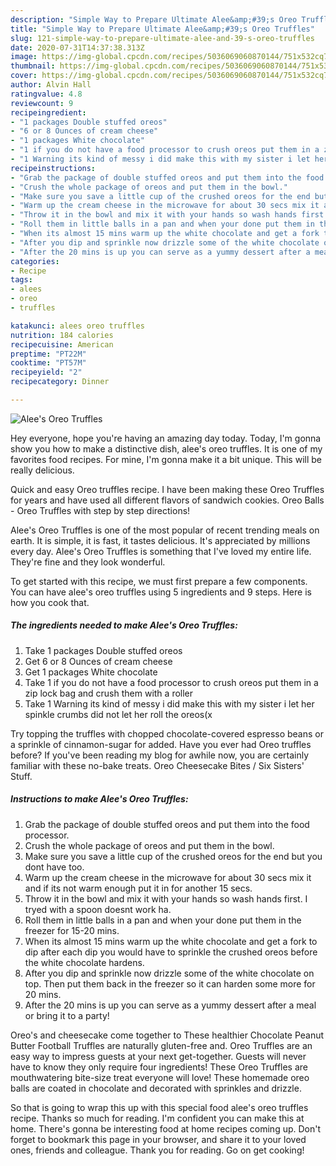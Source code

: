```yaml
---
description: "Simple Way to Prepare Ultimate Alee&amp;#39;s Oreo Truffles"
title: "Simple Way to Prepare Ultimate Alee&amp;#39;s Oreo Truffles"
slug: 121-simple-way-to-prepare-ultimate-alee-and-39-s-oreo-truffles
date: 2020-07-31T14:37:38.313Z
image: https://img-global.cpcdn.com/recipes/5036069060870144/751x532cq70/alees-oreo-truffles-recipe-main-photo.jpg
thumbnail: https://img-global.cpcdn.com/recipes/5036069060870144/751x532cq70/alees-oreo-truffles-recipe-main-photo.jpg
cover: https://img-global.cpcdn.com/recipes/5036069060870144/751x532cq70/alees-oreo-truffles-recipe-main-photo.jpg
author: Alvin Hall
ratingvalue: 4.8
reviewcount: 9
recipeingredient:
- "1 packages Double stuffed oreos"
- "6 or 8 Ounces of cream cheese"
- "1 packages White chocolate"
- "1 if you do not have a food processor to crush oreos put them in a zip lock bag and crush them with a roller"
- "1 Warning its kind of messy i did make this with my sister i let her spinkle crumbs did not let her roll the oreosx"
recipeinstructions:
- "Grab the package of double stuffed oreos and put them into the food processor."
- "Crush the whole package of oreos and put them in the bowl."
- "Make sure you save a little cup of the crushed oreos for the end but you dont have too."
- "Warm up the cream cheese in the microwave for about 30 secs mix it and if its not warm enough put it in for another 15 secs."
- "Throw it in the bowl and mix it with your hands so wash hands first. I tryed with a spoon doesnt work ha."
- "Roll them in little balls in a pan and when your done put them in the freezer for 15-20 mins."
- "When its almost 15 mins warm up the white chocolate and get a fork to dip after each dip you would have to sprinkle the crushed oreos before the white chocolate hardens."
- "After you dip and sprinkle now drizzle some of the white chocolate on top. Then put them back in the freezer so it can harden some more for 20 mins."
- "After the 20 mins is up you can serve as a yummy dessert after a meal or bring it to a party!"
categories:
- Recipe
tags:
- alees
- oreo
- truffles

katakunci: alees oreo truffles 
nutrition: 184 calories
recipecuisine: American
preptime: "PT22M"
cooktime: "PT57M"
recipeyield: "2"
recipecategory: Dinner

---
```



![Alee&#39;s Oreo Truffles](https://img-global.cpcdn.com/recipes/5036069060870144/751x532cq70/alees-oreo-truffles-recipe-main-photo.jpg)

Hey everyone, hope you're having an amazing day today. Today, I'm gonna show you how to make a distinctive dish, alee&#39;s oreo truffles. It is one of my favorites food recipes. For mine, I'm gonna make it a bit unique. This will be really delicious.

Quick and easy Oreo truffles recipe. I have been making these Oreo Truffles for years and have used all different flavors of sandwich cookies. Oreo Balls - Oreo Truffles with step by step directions!

Alee&#39;s Oreo Truffles is one of the most popular of recent trending meals on earth. It is simple, it is fast, it tastes delicious. It's appreciated by millions every day. Alee&#39;s Oreo Truffles is something that I've loved my entire life. They're fine and they look wonderful.


To get started with this recipe, we must first prepare a few components. You can have alee&#39;s oreo truffles using 5 ingredients and 9 steps. Here is how you cook that.

<!--inarticleads1-->

##### The ingredients needed to make Alee&#39;s Oreo Truffles:

1. Take 1 packages Double stuffed oreos
1. Get 6 or 8 Ounces of cream cheese
1. Get 1 packages White chocolate
1. Take 1 if you do not have a food processor to crush oreos put them in a zip lock bag and crush them with a roller
1. Take 1 Warning its kind of messy i did make this with my sister i let her spinkle crumbs did not let her roll the oreos(x


Try topping the truffles with chopped chocolate-covered espresso beans or a sprinkle of cinnamon-sugar for added. Have you ever had Oreo truffles before? If you&#39;ve been reading my blog for awhile now, you are certainly familiar with these no-bake treats. Oreo Cheesecake Bites / Six Sisters&#39; Stuff. 

<!--inarticleads2-->

##### Instructions to make Alee&#39;s Oreo Truffles:

1. Grab the package of double stuffed oreos and put them into the food processor.
1. Crush the whole package of oreos and put them in the bowl.
1. Make sure you save a little cup of the crushed oreos for the end but you dont have too.
1. Warm up the cream cheese in the microwave for about 30 secs mix it and if its not warm enough put it in for another 15 secs.
1. Throw it in the bowl and mix it with your hands so wash hands first. I tryed with a spoon doesnt work ha.
1. Roll them in little balls in a pan and when your done put them in the freezer for 15-20 mins.
1. When its almost 15 mins warm up the white chocolate and get a fork to dip after each dip you would have to sprinkle the crushed oreos before the white chocolate hardens.
1. After you dip and sprinkle now drizzle some of the white chocolate on top. Then put them back in the freezer so it can harden some more for 20 mins.
1. After the 20 mins is up you can serve as a yummy dessert after a meal or bring it to a party!


Oreo&#39;s and cheesecake come together to These healthier Chocolate Peanut Butter Football Truffles are naturally gluten-free and. Oreo Truffles are an easy way to impress guests at your next get-together. Guests will never have to know they only require four ingredients! These Oreo Truffles are mouthwatering bite-size treat everyone will love! These homemade oreo balls are coated in chocolate and decorated with sprinkles and drizzle. 

So that is going to wrap this up with this special food alee&#39;s oreo truffles recipe. Thanks so much for reading. I'm confident you can make this at home. There's gonna be interesting food at home recipes coming up. Don't forget to bookmark this page in your browser, and share it to your loved ones, friends and colleague. Thank you for reading. Go on get cooking!

